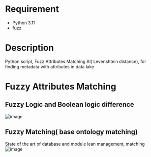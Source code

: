# Requirement
* Python 3.11
* fuzz

# Description
Python script, Fuzz Attributes Matching Al( Levenshtein distance), for finding metadata with attributes in data lake 

# Fuzzy Attributes Matching
## Fuzzy Logic and Boolean logic difference
![image](https://github.com/DatMinhLeChon/fuzz.am/assets/93373784/23db81c1-0ac6-4883-8147-89124a10e8f5)

## Fuzzy Matching( base ontology matching)
State of the art of database and module lean management, matching
![image](https://github.com/DatMinhLeChon/fuzz.am/assets/93373784/264408d8-a597-49a9-84fd-e7daf418bcb9)
